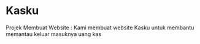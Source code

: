 # Kasku
Projek Membuat Website : Kami membuat website Kasku untuk membantu memantau keluar masuknya uang kas
